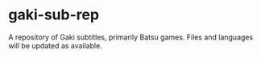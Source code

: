 # gaki-sub-rep
A repository of Gaki subtitles, primarily Batsu games.
Files and languages will be updated as available.
